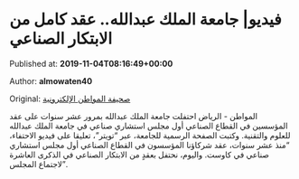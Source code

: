
# فيديو| جامعة الملك عبدالله.. عقد كامل من الابتكار الصناعي

Published at: **2019-11-04T08:16:49+00:00**

Author: **almowaten40**

Original: [صحيفة المواطن الإلكترونية](https://www.almowaten.net/2019/11/%D9%81%D9%8A%D8%AF%D9%8A%D9%88-%D8%AC%D8%A7%D9%85%D8%B9%D8%A9-%D8%A7%D9%84%D9%85%D9%84%D9%83-%D8%B9%D8%A8%D8%AF%D8%A7%D9%84%D9%84%D9%87-%D8%B9%D9%82%D8%AF-%D9%83%D8%A7%D9%85%D9%84-%D9%85%D9%86/)

المواطن - الرياض
احتفلت جامعة الملك عبدالله بمرور عشر سنوات على عقد المؤسسين في القطاع الصناعي أول مجلس استشاري صناعي في جامعة الملك عبدالله للعلوم والتقنية.
وكتبت الصفحة الرسمية للجامعة، عبر “تويتر”، تعليقا على فيديو الاحتفاء، “منذ عشر سنوات، عقد شركاؤنا المؤسسون في القطاع الصناعي أول مجلس استشاري صناعي في كاوست. واليوم، نحتفل بعقدٍ من الابتكار الصناعي في الذكرى العاشرة لاجتماع المجلس”.
